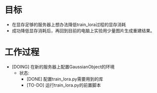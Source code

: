 # 目标
- 在显存足够的服务器上想办法降低train_lora过程的显存消耗
- 成功降低显存消耗后，再回到目前的电脑上实验用少量图片生成重建结果。

# 工作过程
- [DOING] 在新的服务器上配置GaussianObject的环境
	- 状态:
		- [DONE] 配置train_lora.py需要用到的库
		- [TO-DO] 运行train_lora.py的前置脚本